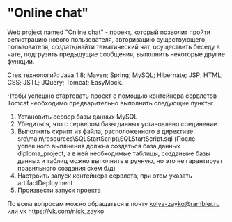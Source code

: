 # "Online chat"
Web project named "Online chat" - проект, который позволит пройти регистрацию нового пользователя, авторизацию существующего пользователя, создать/найти тематический чат, осуществить беседу в чате, подгрузить предыдущие сообщения, выполнить некоторые другие функции.

Стек технологий: Java 1.8; Maven; Spring; MySQL; Hibernate; JSP; HTML; CSS; JSTL; JQuery; Tomcat; EasyMock.

Чтобы успешно стартовать проект с помощью контейнера сервлетов Tomcat необходимо предварительно
выполнить следующие пункты:

1) Установить сервер базы данных MySQL
2) Убедиться, что с сервером базы данных установлено соединение
3) Выполнить скрипт из файла, расположенного в директиве: src\main\resources\SQLStartScript\SQLStartScript.sql
(После успешного выплнения должна создаться база данных diploma_project, а в ней необходимые таблицы,
созданыие базы данных и таблиц можно выполнить в ручную, но это не гарантирует правильного создания схем б/д)
4) Настроить запуск контейнера сервлета, при этом указать artifactDeployment
5) Произвести запуск проекта

По всем вопросам можно обращаться в почту kolya-zayko@rambler.ru или vk https://vk.com/nick_zayko
